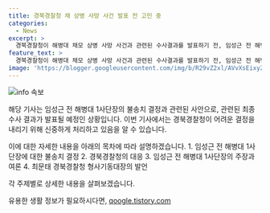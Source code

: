 ```yaml
---
title: 경북경찰청 채 상병 사망 사건 발표 전 고민 중
categories:
  - News
excerpt: >
  경북경찰청이 해병대 채모 상병 사망 사건과 관련된 수사결과를 발표하기 전, 임성근 전 해병대 1사단장의 불송치 결정에 대한 압박과 비판이 고조되고 있다. 수심위의 결론을 참조할 뿐 최종 결정은 경찰이 판단할 예정이며, 야당과 국민의 불만이 커지고 있다. 심의위원회가 무효라는 주장도 제기되었고, 어떤 결론을 내든 여론이 갈릴 전망이다. 경북경찰청은 국민적 관심이 높은 이 사건을 신중히 처리하겠다는 입장이다.
feature_text: >
  경북경찰청이 해병대 채모 상병 사망 사건과 관련된 수사결과를 발표하기 전, 임성근 전 해병대 1사단장의 불송치 결정에 대한 압박과 비판이 고조되고 있다. 수심위의 결론을 참조할 뿐 최종 결정은 경찰이 판단할 예정이며, 야당과 국민의 불만이 커지고 있다. 심의위원회가 무효라는 주장도 제기되었고, 어떤 결론을 내든 여론이 갈릴 전망이다. 경북경찰청은 국민적 관심이 높은 이 사건을 신중히 처리하겠다는 입장이다.
image: 'https://blogger.googleusercontent.com/img/b/R29vZ2xl/AVvXsEixyZcFfHzMRdzZMjFBmAUKJYCLCGyLL1o632UiGVXcaFdKo_bkvkuCioo0uUKlGfBVcT3P84aROyZIXSBEx3Aw5nCQ3pTgDom1WDC4m8eifvWiAmWEEVb4x6G_l8C0QH225ldMjyaFvpxGEBGNO37VmDTDMHGhJPq73UglMfDca1-0aw/s1600/blogspot.png'
---
```


<p><img src="https://blogger.googleusercontent.com/img/b/R29vZ2xl/AVvXsEixyZcFfHzMRdzZMjFBmAUKJYCLCGyLL1o632UiGVXcaFdKo_bkvkuCioo0uUKlGfBVcT3P84aROyZIXSBEx3Aw5nCQ3pTgDom1WDC4m8eifvWiAmWEEVb4x6G_l8C0QH225ldMjyaFvpxGEBGNO37VmDTDMHGhJPq73UglMfDca1-0aw/s1600/blogspot.png" alt="info 속보" /></p>

<p>해당 기사는 임성근 전 해병대 1사단장의 불송치 결정과 관련된 사안으로, 관련된 최종 수사 결과가 발표될 예정인 상황입니다. 이번 기사에서는 경북경찰청이 어려운 결정을 내리기 위해 신중하게 처리하고 있음을 알 수 있습니다.</p>

<p>이에 대한 자세한 내용을 아래의 목차에 따라 설명하겠습니다.
1. 임성근 전 해병대 1사단장에 대한 불송치 결정
2. 경북경찰청의 대응
3. 임성근 전 해병대 1사단장의 주장과 여론
4. 최문태 경북경찰청 형사기동대장의 발언</p>

<p>각 주제별로 상세한 내용을 살펴보겠습니다.</p>
유용한 생활 정보가 필요하시다면, <a href="https://qoogle.tistory.com" rel="dofollow">qoogle.tistory.com</a>


